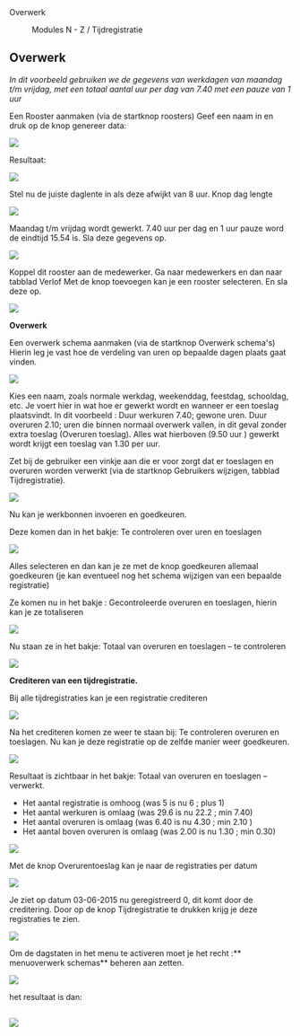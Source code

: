 <properties>
	<page>
		<title>Overwerk</title>
		<description>Overwerk</description>
	</page>
	<menu>
		<position>Modules N - Z / Tijdregistratie</position>
		<title>Overwerk</title>
	</menu>
</properties>

## Overwerk ##

*In dit voorbeeld gebruiken we de gegevens van werkdagen van maandag t/m vrijdag, met een totaal aantal uur per dag van 7.40 met een pauze van 1 uur*

Een Rooster aanmaken (via de startknop roosters)
Geef een naam in en druk op de knop genereer data:

![](images/1.jpeg)

Resultaat:

![](images/2.jpeg)

Stel nu de juiste daglente in als deze afwijkt van 8 uur. Knop dag lengte

![](images/3.jpeg)

Maandag t/m vrijdag wordt gewerkt. 7.40 uur per dag en 1 uur pauze word de eindtijd 15.54 is.
Sla deze gegevens op.
 
![](images/4.jpeg)

Koppel dit rooster aan de medewerker.
Ga naar medewerkers en dan naar tabblad Verlof
Met de knop toevoegen kan je een rooster selecteren. En sla deze op.

![](images/5.jpeg)

**Overwerk**

Een overwerk schema aanmaken (via de startknop Overwerk schema's)
Hierin leg je vast hoe de verdeling van uren op bepaalde dagen plaats gaat vinden.

![](images/6.jpeg)

Kies een naam, zoals normale werkdag, weekenddag, feestdag, schooldag, etc.  Je voert hier in wat hoe er gewerkt wordt en wanneer er een toeslag plaatsvindt. In dit voorbeeld : Duur werkuren 7.40; gewone uren. Duur overuren 2.10; uren die binnen normaal overwerk vallen, in dit geval zonder extra toeslag (Overuren toeslag). Alles wat hierboven (9.50 uur ) gewerkt wordt krijgt een toeslag van 1.30 per uur.

Zet bij de gebruiker een vinkje aan die er voor zorgt dat er toeslagen en overuren worden verwerkt
(via de startknop Gebruikers wijzigen, tabblad Tijdregistratie).

![](images/7.jpeg)

Nu kan je werkbonnen invoeren en goedkeuren.

Deze komen dan in het bakje: Te controleren over uren en toeslagen

![](images/8.jpeg)

Alles selecteren en dan kan je ze met de knop goedkeuren allemaal goedkeuren (je kan eventueel nog het schema wijzigen van een bepaalde registratie) 

Ze komen nu in het bakje : Gecontroleerde overuren en toeslagen, hierin kan je ze totaliseren

![](images/9.jpeg)

Nu staan ze in het bakje: Totaal van overuren en toeslagen – te controleren
 
![](images/10.jpeg)

**Crediteren van een tijdregistratie.**

Bij alle tijdregistraties kan je een registratie crediteren

![](images/11.jpeg)

Na het crediteren komen ze weer te staan bij: Te controleren overuren en toeslagen.
Nu kan je deze registratie op de zelfde manier weer goedkeuren.

![](images/12.jpeg)

Resultaat is zichtbaar in het bakje: Totaal van overuren en toeslagen – verwerkt.

* Het aantal registratie is omhoog (was 5 is nu 6 ; plus 1)
* Het aantal werkuren is omlaag (was 29.6 is nu 22.2 ; min 7.40)
* Het aantal overuren is omlaag (was  6.40 is nu 4.30 ; min 2.10 )
* Het aantal boven overuren is omlaag (was 2.00 is nu 1.30 ; min 0.30)

![](images/13.jpeg)

Met de knop Overurentoeslag kan je naar de registraties per datum

![](images/14.jpeg)

Je ziet op datum 03-06-2015 nu geregistreerd 0, dit komt door de creditering.
Door op de knop Tijdregistratie te drukken krijg je deze registraties te zien.

![](images/15.jpeg)


Om de dagstaten in het menu te activeren moet je het recht :** menuoverwerk schemas** beheren aan zetten.

![](images/recht.png)

het resultaat is dan:

![](images/dagstaat.png)
--------------






